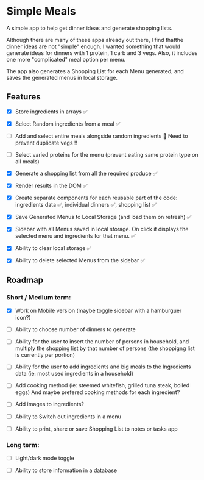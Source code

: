 # Simple Meals

A simple app to help get dinner ideas and generate shopping lists.

Although there are many of these apps already out there, I find thatthe dinner ideas are not "simple" enough. I wanted something that would generate ideas for dinners with 1 protein, 1 carb and 3 vegs. Also, it includes one more "complicated" meal option per menu.

The app also generates a Shopping List for each Menu generated, and saves the generated menus in local storage.

## Features

- [x] Store ingredients in arrays ✅

- [x] Select Random ingredients from a meal ✅

- [ ] Add and select entire meals alongside random ingredients 🚨 Need to prevent duplicate vegs ‼️

- [ ] Select varied proteins for the menu (prevent eating same protein type on all meals)

- [x] Generate a shopping list from all the required produce ✅

- [x] Render results in the DOM ✅

- [x] Create separate components for each reusable part of the code: ingredients data ✅, individual dinners ✅, shopping list ✅

- [x] Save Generated Menus to Local Storage (and load them on refresh) ✅

- [x] Sidebar with all Menus saved in local storage. On click it displays the selected menu and ingredients for that menu. ✅

- [x] Ability to clear local storage ✅

- [x] Ability to delete selected Menus from the sidebar ✅

## Roadmap

### Short / Medium term:

- [x] Work on Mobile version (maybe toggle sidebar with a hamburguer icon?)

- [ ] Ability to choose number of dinners to generate

- [ ] Ability for the user to insert the number of persons in household, and multiply the shopping list by that number of persons (the shoppigng list is currently per portion)

- [ ] Ability for the user to add ingredients and big meals to the Ingredients data (ie: most used ingredients in a household)

- [ ] Add cooking method (ie: steemed whitefish, grilled tuna steak, boiled eggs) And maybe prefered cooking methods for each ingredient?

- [ ] Add images to ingredients?

- [ ] Ability to Switch out ingredients in a menu

- [ ] Ability to print, share or save Shopping List to notes or tasks app

### Long term:

- [ ] Light/dark mode toggle

- [ ] Ability to store information in a database
